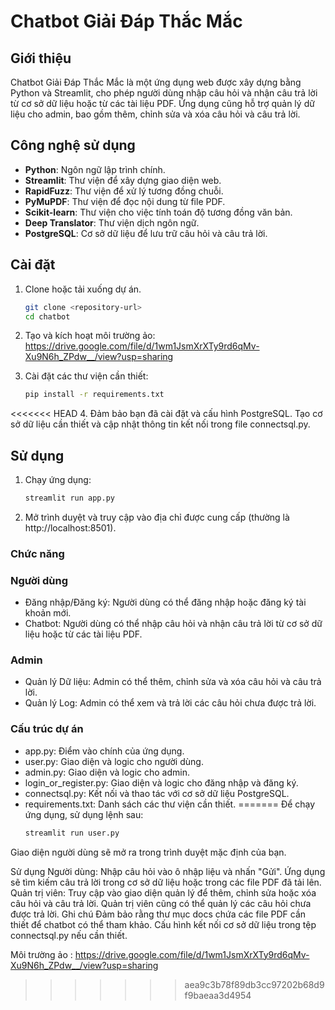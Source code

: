 # Chatbot Giải Đáp Thắc Mắc

## Giới thiệu
Chatbot Giải Đáp Thắc Mắc là một ứng dụng web được xây dựng bằng Python và Streamlit, cho phép người dùng nhập câu hỏi và nhận câu trả lời từ cơ sở dữ liệu hoặc từ các tài liệu PDF. Ứng dụng cũng hỗ trợ quản lý dữ liệu cho admin, bao gồm thêm, chỉnh sửa và xóa câu hỏi và câu trả lời.

## Công nghệ sử dụng
- **Python**: Ngôn ngữ lập trình chính.
- **Streamlit**: Thư viện để xây dựng giao diện web.
- **RapidFuzz**: Thư viện để xử lý tương đồng chuỗi.
- **PyMuPDF**: Thư viện để đọc nội dung từ file PDF.
- **Scikit-learn**: Thư viện cho việc tính toán độ tương đồng văn bản.
- **Deep Translator**: Thư viện dịch ngôn ngữ.
- **PostgreSQL**: Cơ sở dữ liệu để lưu trữ câu hỏi và câu trả lời.

## Cài đặt
1. Clone hoặc tải xuống dự án.
   ```bash
   git clone <repository-url>
   cd chatbot

2. Tạo và kích hoạt môi trường ảo: https://drive.google.com/file/d/1wm1JsmXrXTy9rd6qMv-Xu9N6h_ZPdw__/view?usp=sharing

3. Cài đặt các thư viện cần thiết:
   ```bash
   pip install -r requirements.txt

<<<<<<< HEAD
4. Đảm bảo bạn đã cài đặt và cấu hình PostgreSQL. Tạo cơ sở dữ liệu cần thiết và cập nhật thông tin kết nối trong file connectsql.py.

## Sử dụng
1. Chạy ứng dụng:
   ```bash
   streamlit run app.py

2. Mở trình duyệt và truy cập vào địa chỉ được cung cấp (thường là http://localhost:8501).

### Chức năng
### Người dùng
 - Đăng nhập/Đăng ký: Người dùng có thể đăng nhập hoặc đăng ký tài khoản mới.
 - Chatbot: Người dùng có thể nhập câu hỏi và nhận câu trả lời từ cơ sở dữ liệu hoặc từ các tài liệu PDF.
### Admin
 - Quản lý Dữ liệu: Admin có thể thêm, chỉnh sửa và xóa câu hỏi và câu trả lời.
 - Quản lý Log: Admin có thể xem và trả lời các câu hỏi chưa được trả lời.
### Cấu trúc dự án
 - app.py: Điểm vào chính của ứng dụng.
 - user.py: Giao diện và logic cho người dùng.
 - admin.py: Giao diện và logic cho admin.
 - login_or_register.py: Giao diện và logic cho đăng nhập và đăng ký.
 - connectsql.py: Kết nối và thao tác với cơ sở dữ liệu PostgreSQL.
 - requirements.txt: Danh sách các thư viện cần thiết.
=======
Để chạy ứng dụng, sử dụng lệnh sau:
   ```bash
   streamlit run user.py
   ```
Giao diện người dùng sẽ mở ra trong trình duyệt mặc định của bạn.

Sử dụng
Người dùng: Nhập câu hỏi vào ô nhập liệu và nhấn "Gửi". Ứng dụng sẽ tìm kiếm câu trả lời trong cơ sở dữ liệu hoặc trong các file PDF đã tải lên.
Quản trị viên: Truy cập vào giao diện quản lý để thêm, chỉnh sửa hoặc xóa câu hỏi và câu trả lời. Quản trị viên cũng có thể quản lý các câu hỏi chưa được trả lời.
Ghi chú
Đảm bảo rằng thư mục docs chứa các file PDF cần thiết để chatbot có thể tham khảo.
Cấu hình kết nối cơ sở dữ liệu trong tệp connectsql.py nếu cần thiết.

Môi trường ảo : https://drive.google.com/file/d/1wm1JsmXrXTy9rd6qMv-Xu9N6h_ZPdw__/view?usp=sharing
>>>>>>> aea9c3b78f89db3cc97202b68d9f9baeaa3d4954
